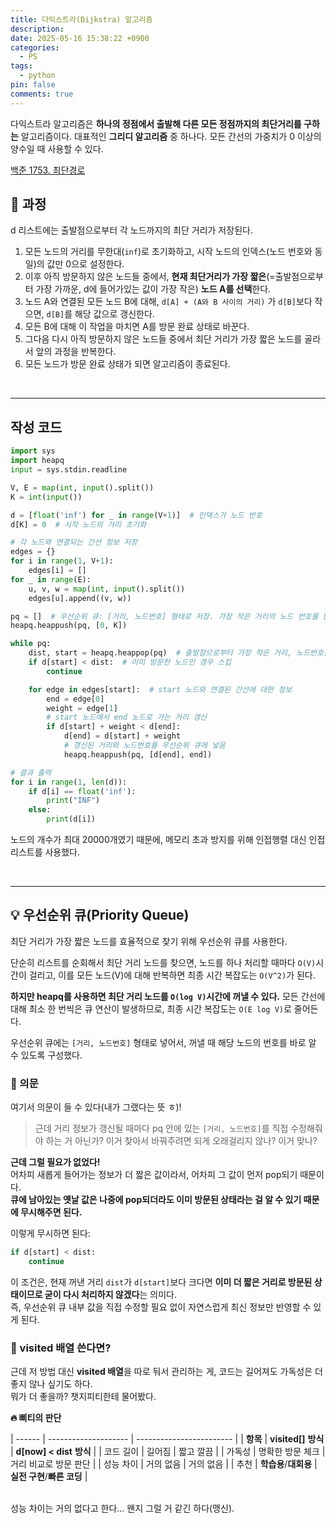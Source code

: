 ```yaml
---
title: 다익스트라(Dijkstra) 알고리즘
description: 
date: 2025-05-16 15:38:22 +0900
categories:
  - PS
tags:
  - python
pin: false
comments: true
---
```

다익스트라 알고리즘은 **하나의 정점에서 출발해 다른 모든 정점까지의 최단거리를 구하는** 알고리즘이다. 대표적인 **그리디 알고리즘** 중 하나다. 모든 간선의 가중치가 0 이상의 양수일 때 사용할 수 있다.

[백준 1753. 최단경로](https://www.acmicpc.net/problem/1753)

## 🧠 과정

d 리스트에는 출발점으로부터 각 노드까지의 최단 거리가 저장된다. 

1. 모든 노드의 거리를 무한대(`inf`)로 초기화하고, 시작 노드의 인덱스(노드 번호와 동일)의 값만 0으로 설정한다.
2. 이후 아직 방문하지 않은 노드들 중에서, **현재 최단거리가 가장 짧은**(=출발점으로부터 가장 가까운, d에 들어가있는 값이 가장 작은) **노드 A를 선택**한다.
3. 노드 A와 연결된 모든 노드 B에 대해, `d[A] + (A와 B 사이의 거리)` 가 `d[B]`보다 작으면, `d[B]`를 해당 값으로 갱신한다.
4. 모든 B에 대해 이 작업을 마치면 A를 방문 완료 상태로 바꾼다.
5. 그다음 다시 아직 방문하지 않은 노드들 중에서 최단 거리가 가장 짧은 노드를 골라서 앞의 과정을 반복한다.
6. 모든 노드가 방문 완료 상태가 되면 알고리즘이 종료된다.

<br/>

---

## 작성 코드

```python
import sys
import heapq
input = sys.stdin.readline

V, E = map(int, input().split())
K = int(input())

d = [float('inf') for _ in range(V+1)]  # 인덱스가 노드 번호
d[K] = 0  # 시작 노드의 거리 초기화

# 각 노드와 연결되는 간선 정보 저장
edges = {}
for i in range(1, V+1):
    edges[i] = []  
for _ in range(E):
    u, v, w = map(int, input().split())
    edges[u].append((v, w))

pq = []  # 우선순위 큐: [거리, 노드번호] 형태로 저장. 가장 작은 거리의 노드 번호를 반환하도록
heapq.heappush(pq, [0, K])

while pq:
    dist, start = heapq.heappop(pq)  # 출발점으로부터 가장 작은 거리, 노드번호를 pop
    if d[start] < dist:  # 이미 방문한 노드인 경우 스킵
        continue

    for edge in edges[start]:  # start 노드와 연결된 간선에 대한 정보
        end = edge[0]
        weight = edge[1]
        # start 노드에서 end 노드로 가는 거리 갱신
        if d[start] + weight < d[end]:
            d[end] = d[start] + weight
            # 갱신된 거리와 노드번호를 우선순위 큐에 넣음
            heapq.heappush(pq, [d[end], end])

# 결과 출력
for i in range(1, len(d)):
    if d[i] == float('inf'):
        print("INF")
    else:
        print(d[i])
```

노드의 개수가 최대 20000개였기 때문에, 메모리 초과 방지를 위해 인접행렬 대신 인접리스트를 사용했다.

<br/>

---


## 💡 우선순위 큐(Priority Queue)

최단 거리가 가장 짧은 노드를 효율적으로 찾기 위해 우선순위 큐를 사용한다.

단순히 리스트를 순회해서 최단 거리 노드를 찾으면, 노드를 하나 처리할 때마다 `O(V)`시간이 걸리고, 이를 모든 노드(V)에 대해 반복하면 최종 시간 복잡도는 `O(V^2)`가 된다.

**하지만 heapq를 사용하면 최단 거리 노드를 `O(log V)`시간에 꺼낼 수 있다.**  모든 간선에 대해 최소 한 번씩은 큐 연산이 발생하므로, 최종 시간 복잡도는 `O(E log V)`로 줄어든다.

우선순위 큐에는 `[거리, 노드번호]` 형태로 넣어서, 꺼낼 때 해당 노드의 번호를 바로 알 수 있도록 구성했다.

### 🤔 의문

여기서 의문이 들 수 있다(내가 그랬다는 뜻 ㅎ)!

> 근데 거리 정보가 갱신될 때마다 pq 안에 있는 `[거리, 노드번호]`를 직접 수정해줘야 하는 거 아닌가? 이거 찾아서 바꿔주려면 되게 오래걸리지 않나? 이거 맞나?

**근데 그럴 필요가 없었다!** <br/>
어차피 새롭게 들어가는 정보가 더 짧은 값이라서, 어차피 그 값이 먼저 pop되기 때문이다. <br/>
**큐에 남아있는 옛날 값은 나중에 pop되더라도 이미 방문된 상태라는 걸 알 수 있기 때문에 무시해주면 된다.** 

이렇게 무시하면 된다:
```python
if d[start] < dist:
    continue
```

이 조건은, 현재 꺼낸 거리 `dist`가 `d[start]`보다 크다면 **이미 더 짧은 거리로 방문된 상태이므로 굳이 다시 처리하지 않겠다**는 의미다.<br/>
즉, 우선순위 큐 내부 값을 직접 수정할 필요 없이 자연스럽게 최신 정보만 반영할 수 있게 된다.

### 🧩 visited 배열 쓴다면?

근데 저 방법 대신 **visited 배열**을 따로 둬서 관리하는 게, 코드는 길어져도 가독성은 더 좋지 않나 싶기도 하다. <br/>
뭐가 더 좋을까? 챗지피티한테 물어봤다.

**🔥 삐티의 판단**

| ------ | -------------------- | ------------------------ |
| **항목** | **visited[]** **방식** | **d[now] < dist** **방식** |
| 코드 길이  | 길어짐                  | 짧고 깔끔                    |
| 가독성    | 명확한 방문 체크            | 거리 비교로 방문 판단             |
| 성능 차이  | 거의 없음                | 거의 없음                    |
| 추천     | **학습용**/**대회용**      | **실전 구현**/**빠른 코딩**      |

<br/>
성능 차이는 거의 없다고 한다… 왠지 그럴 거 같긴 하다(맹신).